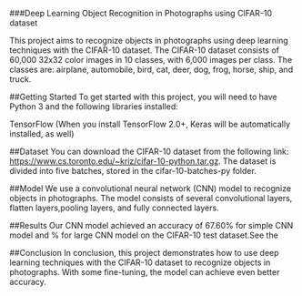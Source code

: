###Deep Learning Object Recognition in Photographs using CIFAR-10 dataset

This project aims to recognize objects in photographs using deep learning techniques with the CIFAR-10 dataset. The CIFAR-10 dataset consists of 60,000 32x32 color images in 10 classes, with 6,000 images per class. The classes are: airplane, automobile, bird, cat, deer, dog, frog, horse, ship, and truck.

##Getting Started
To get started with this project, you will need to have Python 3 and the following libraries installed:

TensorFlow (When you install TensorFlow 2.0+, Keras will be automatically installed, as well)



##Dataset
You can download the CIFAR-10 dataset from the following link: https://www.cs.toronto.edu/~kriz/cifar-10-python.tar.gz. The dataset is divided into five batches, stored in the cifar-10-batches-py folder.

##Model
We use a convolutional neural network (CNN) model to recognize objects in photographs. The model consists of several convolutional layers, flatten layers,pooling layers, and fully connected layers.

##Results
Our CNN model achieved an accuracy of 67.60% for simple CNN model and  % for large CNN model on the CIFAR-10 test dataset.See the 

##Conclusion
In conclusion, this project demonstrates how to use deep learning techniques with the CIFAR-10 dataset to recognize objects in photographs. With some fine-tuning, the model can achieve even better accuracy.




